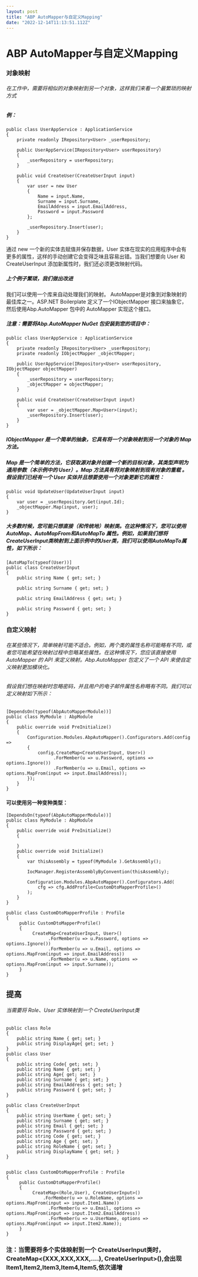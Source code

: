 ```yaml
---
layout: post
title: "ABP AutoMapper与自定义Mapping"
date: "2022-12-14T11:13:51.112Z"
---
```

ABP AutoMapper与自定义Mapping
=========================

### 对象映射

###### 在工作中，需要将相似的对象映射到另一个对象，这样我们来看一个最繁琐的映射方式

##### 例：

    public class UserAppService : ApplicationService
    {
        private readonly IRepository<User> _userRepository;
    
        public UserAppService(IRepository<User> userRepository)
        {
            _userRepository = userRepository;
        }
    
        public void CreateUser(CreateUserInput input)
        {
            var user = new User
            {
                Name = input.Name,
                Surname = input.Surname,
                EmailAddress = input.EmailAddress,
                Password = input.Password
            };
    
            _userRepository.Insert(user);
        }
    }
    

通过 new 一个新的实体去赋值并保存数据，User 实体在现实的应用程序中会有更多的属性，这样的手动创建它会变得乏味且容易出错。当我们想要向 User 和 CreateUserInput 添加新属性时，我们还必须更改映射代码。

##### 上个例子繁琐，我们做出改进

我们可以使用一个库来自动处理我们的映射。 AutoMapper是对象到对象映射的最佳库之一。ASP.NET Boilerplate 定义了一个IObjectMapper 接口来抽象它，然后使用Abp.AutoMapper 包中的 AutoMapper 实现这个接口。

##### 注意：需要将Abp.AutoMapper NuGet 包安装到您的项目中：

    public class UserAppService : ApplicationService
    {
        private readonly IRepository<User> _userRepository;
        private readonly IObjectMapper _objectMapper;
    
        public UserAppService(IRepository<User> userRepository, IObjectMapper objectMapper)
        {
            _userRepository = userRepository;
            _objectMapper = objectMapper;
        }
    
        public void CreateUser(CreateUserInput input)
        {
            var user = _objectMapper.Map<User>(input);
            _userRepository.Insert(user);
        }
    }
    

##### IObjectMapper 是一个简单的抽象，它具有将一个对象映射到另一个对象的 Map 方法。

##### Map 是一个简单的方法，它获取源对象并创建一个新的目标对象，其类型声明为通用参数（本示例中的 User）。Map 方法具有将对象映射到现有对象的重载 。假设我们已经有一个 User 实体并且想要使用一个对象更新它的属性：

    public void UpdateUser(UpdateUserInput input)
    {
        var user = _userRepository.Get(input.Id);
        _objectMapper.Map(input, user);
    }
    

##### 大多数时候，您可能只想直接（和传统地）映射类。在这种情况下，您可以使用AutoMap、AutoMapFrom和AutoMapTo 属性。例如，如果我们想将CreateUserInput类映射到上面示例中的User类，我们可以使用AutoMapTo属性，如下所示：

    [AutoMapTo(typeof(User))]
    public class CreateUserInput
    {
        public string Name { get; set; }
    
        public string Surname { get; set; }
    
        public string EmailAddress { get; set; }
    
        public string Password { get; set; }
    }
    

### 自定义映射

###### 在某些情况下，简单映射可能不适合。例如，两个类的属性名称可能略有不同，或者您可能希望在映射过程中忽略某些属性。在这种情况下，您应该直接使用 AutoMapper 的 API 来定义映射。Abp.AutoMapper 包定义了一个 API 来使自定义映射更加模块化。

###### 假设我们想在映射时忽略密码，并且用户的电子邮件属性名称略有不同。我们可以定义映射如下所示：

    [DependsOn(typeof(AbpAutoMapperModule))]
    public class MyModule : AbpModule
    {
        public override void PreInitialize()
        {
            Configuration.Modules.AbpAutoMapper().Configurators.Add(config =>
            {
                config.CreateMap<CreateUserInput, User>()
                      .ForMember(u => u.Password, options => options.Ignore())
                      .ForMember(u => u.Email, options => options.MapFrom(input => input.EmailAddress));
            });
        }
    }
    

#### 可以使用另一种变种类型：

    [DependsOn(typeof(AbpAutoMapperModule))]
    public class MyModule : AbpModule
    {
        public override void PreInitialize()
        {
            
        }
        public override void Initialize()
        {
            var thisAssembly = typeof(MyModule ).GetAssembly();
    
            IocManager.RegisterAssemblyByConvention(thisAssembly);
    
            Configuration.Modules.AbpAutoMapper().Configurators.Add(
                cfg => cfg.AddProfile<CustomDtoMapperProfile>()
            );
        }
    }
    
    public class CustomDtoMapperProfile : Profile
    {
         public CustomDtoMapperProfile()
         {
              CreateMap<CreateUserInput, User>()
                    .ForMember(u => u.Password, options => options.Ignore())
                    .ForMember(u => u.Email, options => options.MapFrom(input => input.EmailAddress))
                    .ForMember(u => u.Name, options => options.MapFrom(input => input.Surname));
         }
    }
    
    

提高
--

###### 当需要将 Role、User 实体映射到一个 CreateUserInput类

    public class Role
    {
        public string Name { get; set; }
        public string DisplayAge{ get; set; }
    }
    public class User
    {
        public string Code{ get; set; }
        public string Name { get; set; }
        public string Age{ get; set; }
        public string Surname { get; set; }
        public string EmailAddress { get; set; }
        public string Password { get; set; }
    }
    
    public class CreateUserInput
    {
        public string UserName { get; set; }
        public string Surname { get; set; }
        public string Email { get; set; }
        public string Password { get; set; }
        public string Code { get; set; }
        public string Age { get; set; }
        public string RoleName { get; set; }
        public string DisplayName { get; set; }
    }
    

    public class CustomDtoMapperProfile : Profile
    {
         public CustomDtoMapperProfile()
         {
              CreateMap<(Role,User), CreateUserInput>()
                  .ForMember(u => u.RoleName, options => options.MapFrom(input => input.Item1.Name))
                    .ForMember(u => u.Email, options => options.MapFrom(input => input.Item2.EmailAddress))
                    .ForMember(u => u.UserName, options => options.MapFrom(input => input.Item2.Name));
         }
    }
    

### 注：当需要将多个实体映射到一个 CreateUserInput类时，CreateMap<(XXX,XXX,XXX,....), CreateUserInput>(),会出现 Item1,Item2,Item3,Item4,Item5,依次递增